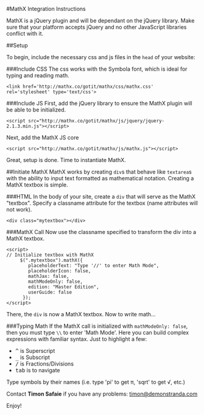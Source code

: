 #MathX Integration Instructions


MathX is a jQuery plugin and will be dependant on the jQuery library.  Make sure that your platform accepts jQuery and no other JavaScript libraries conflict with it.

##Setup

To begin, include the necessary css and js files in the `head` of your website:

###Include CSS
The css works with the Symbola font, which is ideal for typing and reading math.
```
<link href='http://mathx.co/gotit/mathx/css/mathx.css' rel='stylesheet' type='text/css'>
```

###Include JS
First, add the jQuery library to ensure the MathX plugin will be able to be initialized.
```
<script src="http://mathx.co/gotit/mathx/js/jquery/jquery-2.1.3.min.js"></script>
```

Next, add the MathX JS core
```
<script src="http://mathx.co/gotit/mathx/js/mathx.js"></script>
```

Great, setup is done.  Time to instantiate MathX.

##Initiate MathX
MathX works by creating `div`s that behave like `textarea`s with the ability to input text formatted as mathematical notation.  Creating a MathX textbox is simple.

###HTML
In the body of your site, create a `div` that will serve as the MathX "textbox".  Specify a classname attribute for the textbox (name attributes will not work).  
```
<div class="mytextbox"></div>
```

###MathX Call
Now use the classname specified to transform the div into a MathX textbox.
```
<script>
// Initialize textbox with MathX
	 $(".mytextbox").mathX({
        placeholderText: "Type '//' to enter Math Mode",
        placeholderIcon: false,
        mathJax: false,
        mathModeOnly: false,
        edition: "Master Edition",
        userGuide: false
      });
</script>
```

There, the `div` is now a MathX textbox.  Now to write math...

###Typing Math
If the MathX call is initialized with `mathModeOnly: false`, then you must type `\\` to enter 'Math Mode'.  Here you can build complex expressions with familiar syntax.  Just to highlight a few:

* <kbd>^</kbd> is Superscript
* <kbd>_</kbd> is Subscript
* <kbd>/</kbd> is Fractions/Divisions
* <kbd>tab</kbd> is to navigate

Type symbols by their names (i.e. type 'pi' to get &pi;, 'sqrt' to get &radic;, etc.)

Contact **Timon Safaie** if you have any problems: timon@demonstranda.com

Enjoy!



